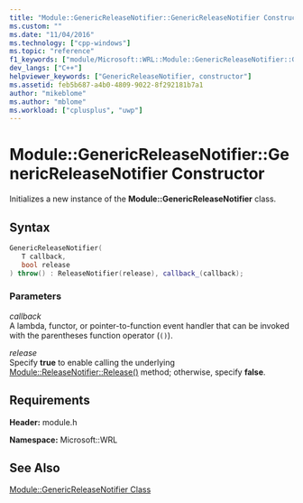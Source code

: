 ```yaml
---
title: "Module::GenericReleaseNotifier::GenericReleaseNotifier Constructor | Microsoft Docs"
ms.custom: ""
ms.date: "11/04/2016"
ms.technology: ["cpp-windows"]
ms.topic: "reference"
f1_keywords: ["module/Microsoft::WRL::Module::GenericReleaseNotifier::GenericReleaseNotifier"]
dev_langs: ["C++"]
helpviewer_keywords: ["GenericReleaseNotifier, constructor"]
ms.assetid: feb5b687-a4b0-4809-9022-8f292181b7a1
author: "mikeblome"
ms.author: "mblome"
ms.workload: ["cplusplus", "uwp"]
---
```

# Module::GenericReleaseNotifier::GenericReleaseNotifier Constructor

Initializes a new instance of the **Module::GenericReleaseNotifier** class.

## Syntax

```cpp
GenericReleaseNotifier(
   T callback,
   bool release
) throw() : ReleaseNotifier(release), callback_(callback);
```

### Parameters

*callback*  
A lambda, functor, or pointer-to-function event handler that can be invoked with the parentheses function operator (`()`).

*release*  
Specify **true** to enable calling the underlying [Module::ReleaseNotifier::Release()](../windows/module-releasenotifier-release.md) method; otherwise, specify **false**.

## Requirements

**Header:** module.h

**Namespace:** Microsoft::WRL

## See Also

[Module::GenericReleaseNotifier Class](../windows/module-genericreleasenotifier-class.md)